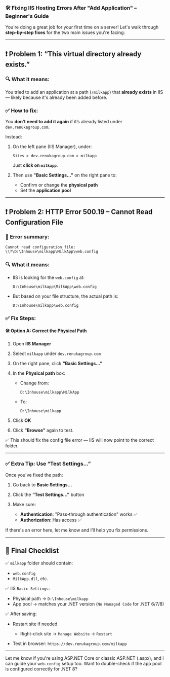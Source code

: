 ### 🛠️ Fixing IIS Hosting Errors After "Add Application" – Beginner's Guide

You're doing a great job for your first time on a server! Let's walk through **step-by-step fixes** for the two main issues you're facing:

---

## ❗ Problem 1: “This virtual directory already exists.”

### 🔍 What it means:

You tried to add an application at a path (`/milkapp`) that **already exists** in IIS — likely because it's already been added before.

### ✅ How to fix:

You **don’t need to add it again** if it’s already listed under `dev.renukagroup.com`.

Instead:

1. On the left pane (IIS Manager), under:

   ```
   Sites > dev.renukagroup.com > milkapp
   ```

   Just **click on `milkapp`**.
2. Then use **"Basic Settings..."** on the right pane to:

   * Confirm or change the **physical path**
   * Set the **application pool**

---

## ❗ Problem 2: **HTTP Error 500.19 – Cannot Read Configuration File**

### 🧾 Error summary:

```
Cannot read configuration file: 
\\?\D:\Inhouse\milkapp\MilkApp\web.config
```

### 🔍 What it means:

* IIS is looking for the `web.config` at:

  ```
  D:\Inhouse\milkapp\MilkApp\web.config
  ```
* But based on your file structure, the actual path is:

  ```
  D:\Inhouse\milkapp\web.config
  ```

### ✅ Fix Steps:

#### 🛠 Option A: Correct the **Physical Path**

1. Open **IIS Manager**
2. Select `milkapp` under `dev.renukagroup.com`
3. On the right pane, click **“Basic Settings…”**
4. In the **Physical path** box:

   * Change from:

     ```
     D:\Inhouse\milkapp\MilkApp
     ```
   * To:

     ```
     D:\Inhouse\milkapp
     ```
5. Click **OK**
6. Click **“Browse”** again to test.

✅ This should fix the config file error — IIS will now point to the correct folder.

---

### ✅ Extra Tip: Use “Test Settings…”

Once you've fixed the path:

1. Go back to **Basic Settings…**
2. Click the **“Test Settings…”** button
3. Make sure:

   * **Authentication**: "Pass-through authentication" works ✅
   * **Authorization**: Has access ✅

If there's an error here, let me know and I’ll help you fix permissions.

---

## 🧹 Final Checklist

✅ `milkapp` folder should contain:

* `web.config`
* `MilkApp.dll`, etc.

✅ IIS `Basic Settings`:

* Physical path → `D:\Inhouse\milkapp`
* App pool → matches your .NET version (`No Managed Code` for .NET 6/7/8)

✅ After saving:

* Restart site if needed

  * Right-click site → `Manage Website` → `Restart`
* Test in browser: `https://dev.renukagroup.com/milkapp`

---

Let me know if you're using ASP.NET Core or classic ASP.NET (.aspx), and I can guide your `web.config` setup too. Want to double-check if the app pool is configured correctly for .NET 8?
